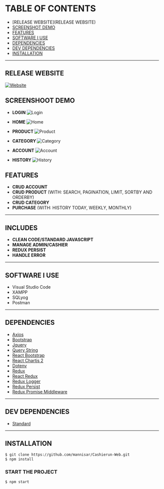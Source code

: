# TABLE OF CONTENTS
- [RELEASE WEBSITE](RELEASE WEBSITE)
- [SCREENSHOT DEMO](#screenshoot-demo)
- [FEATURES](#FEATURES)
- [SOFTWARE I USE](#software-i-use)
- [DEPENDENCIES](#DEPENDENCIES)
- [DEV DEPENDENCIES](#dev-dependencies)
- [INSTALLATION](#INSTALLATION)
<hr>

## RELEASE WEBSITE
<a href="http://bit.ly/Cashierun-Web-Demo">
  <img alt="Website" src="https://img.shields.io/website?url=http%3A%2F%2Fbit.ly%2FCashierun-Web-Demo">
</a>

## SCREENSHOOT DEMO
- <b>LOGIN </b>
![Login](https://user-images.githubusercontent.com/42530153/78211824-4655af80-74d8-11ea-837b-595ea448ffc1.jpg)

- <b> HOME </b>
![Home](https://user-images.githubusercontent.com/42530153/78211864-608f8d80-74d8-11ea-9336-0a2519708ca8.jpg)

- <b> PRODUCT </b>
![Product](https://user-images.githubusercontent.com/42530153/78211903-7e5cf280-74d8-11ea-9444-c799604adece.jpg)

- <b> CATEGORY </b>
![Category](https://user-images.githubusercontent.com/42530153/78211928-903e9580-74d8-11ea-8023-84147c5a502f.jpg)

- <b> ACCOUNT </b>
![Account](https://user-images.githubusercontent.com/42530153/78211946-a0567500-74d8-11ea-8cc7-d9a6ef1a10e9.jpg)

- <b> HISTORY </b>
![History](https://user-images.githubusercontent.com/42530153/78211961-ab110a00-74d8-11ea-810e-2588002c531d.jpg)

## FEATURES
- <b>CRUD ACCOUNT</b>
- <b>CRUD PRODUCT</b> (WITH: SEARCH, PAGINATION, LIMIT, SORTBY AND ORDERBY)
- <b>CRUD CATEGORY</b>
- <b>PURCHASE</b> (WITH: HISTORY TODAY, WEEKLY, MONTHLY)
<hr>

## INCLUDES
- <b>CLEAN CODE/STANDARD JAVASCRIPT</b>
- <b>MANAGE ADMIN/CASHIER</b>
- <b>REDUX PERSIST</b>
- <b>HANDLE ERROR</b>
<hr>

## SOFTWARE I USE
- Visual Studio Code
- XAMPP
- SQLyog
- Postman
<hr>

## DEPENDENCIES
* [Axios](https://nodejs.org/en/)
* [Bootstrap](http://bootstrap.com/)
* [Jquery](https://www.npmjs.com/package/jquery)
* [Query String](https://www.npmjs.com/package/query-string)
* [React Bootstrap](https://www.npmjs.com/package/react-bootstrap)
* [React Chartjs 2](https://www.npmjs.com/package/react-chartjs-2)
* [Dotenv](https://www.npmjs.com/package/dotenv)
* [Redux](https://www.npmjs.com/package/redux)
* [React Redux](https://www.npmjs.com/package/react-redux)
* [Redux Logger](https://www.npmjs.com/package/redux-logger)
* [Redux Persist](https://www.npmjs.com/package/redux-persist)
* [Redux Promise Middleware](https://www.npmjs.com/package/redux-promise-middleware)
<hr>

## DEV DEPENDENCIES
* [Standard](https://www.npmjs.com/package/standard)
<hr>

## INSTALLATION
```bash
$ git clone https://github.com/mannisar/Cashierun-Web.git
$ npm install
```

### START THE PROJECT
```bash
$ npm start
```

